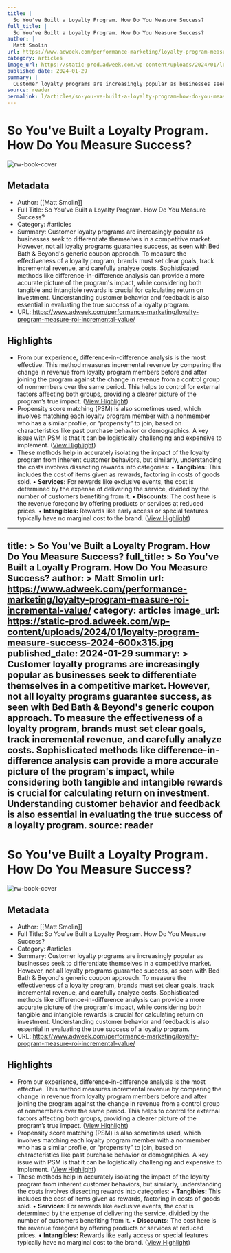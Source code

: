 ```yaml
---
title: |
  So You've Built a Loyalty Program. How Do You Measure Success?
full_title: |
  So You've Built a Loyalty Program. How Do You Measure Success?
author: |
  Matt Smolin
url: https://www.adweek.com/performance-marketing/loyalty-program-measure-roi-incremental-value/
category: articles
image_url: https://static-prod.adweek.com/wp-content/uploads/2024/01/loyalty-program-measure-success-2024-600x315.jpg
published_date: 2024-01-29
summary: |
  Customer loyalty programs are increasingly popular as businesses seek to differentiate themselves in a competitive market. However, not all loyalty programs guarantee success, as seen with Bed Bath & Beyond's generic coupon approach. To measure the effectiveness of a loyalty program, brands must set clear goals, track incremental revenue, and carefully analyze costs. Sophisticated methods like difference-in-difference analysis can provide a more accurate picture of the program's impact, while considering both tangible and intangible rewards is crucial for calculating return on investment. Understanding customer behavior and feedback is also essential in evaluating the true success of a loyalty program.
source: reader
permalink: l/articles/so-you-ve-built-a-loyalty-program-how-do-you-measure-success
---
```

# So You've Built a Loyalty Program. How Do You Measure Success?

![rw-book-cover](https://static-prod.adweek.com/wp-content/uploads/2024/01/loyalty-program-measure-success-2024-600x315.jpg)

## Metadata
- Author: [[Matt Smolin]]
- Full Title: So You've Built a Loyalty Program. How Do You Measure Success?
- Category: #articles
- Summary: Customer loyalty programs are increasingly popular as businesses seek to differentiate themselves in a competitive market. However, not all loyalty programs guarantee success, as seen with Bed Bath & Beyond's generic coupon approach. To measure the effectiveness of a loyalty program, brands must set clear goals, track incremental revenue, and carefully analyze costs. Sophisticated methods like difference-in-difference analysis can provide a more accurate picture of the program's impact, while considering both tangible and intangible rewards is crucial for calculating return on investment. Understanding customer behavior and feedback is also essential in evaluating the true success of a loyalty program.
- URL: https://www.adweek.com/performance-marketing/loyalty-program-measure-roi-incremental-value/

## Highlights
- From our experience, difference-in-difference analysis is the most effective. This method measures incremental revenue by comparing the change in revenue from loyalty program members before and after joining the program against the change in revenue from a control group of nonmembers over the same period. This helps to control for external factors affecting both groups, providing a clearer picture of the program’s true impact. ([View Highlight](https://read.readwise.io/read/01hs9acmshzprtk7sabmz2sf6f))
- Propensity score matching (PSM) is also sometimes used, which involves matching each loyalty program member with a nonmember who has a similar profile, or “propensity” to join, based on characteristics like past purchase behavior or demographics. A key issue with PSM is that it can be logistically challenging and expensive to implement. ([View Highlight](https://read.readwise.io/read/01hs9abyy2vj1vh56v2kcxq3ga))
- These methods help in accurately isolating the impact of the loyalty program from inherent customer behaviors, but similarly, understanding the costs involves dissecting rewards into categories:
  • **Tangibles:** This includes the cost of items given as rewards, factoring in costs of goods sold.
  • **Services:** For rewards like exclusive events, the cost is determined by the expense of delivering the service, divided by the number of customers benefiting from it.
  • **Discounts:** The cost here is the revenue foregone by offering products or services at reduced prices.
  • **Intangibles:** Rewards like early access or special features typically have no marginal cost to the brand. ([View Highlight](https://read.readwise.io/read/01hs9adawa94k9w3wj2yqqjhax))


---
title: >
  So You've Built a Loyalty Program. How Do You Measure Success?
full_title: >
  So You've Built a Loyalty Program. How Do You Measure Success?
author: >
  Matt Smolin
url: https://www.adweek.com/performance-marketing/loyalty-program-measure-roi-incremental-value/
category: articles
image_url: https://static-prod.adweek.com/wp-content/uploads/2024/01/loyalty-program-measure-success-2024-600x315.jpg
published_date: 2024-01-29
summary: >
  Customer loyalty programs are increasingly popular as businesses seek to differentiate themselves in a competitive market. However, not all loyalty programs guarantee success, as seen with Bed Bath & Beyond's generic coupon approach. To measure the effectiveness of a loyalty program, brands must set clear goals, track incremental revenue, and carefully analyze costs. Sophisticated methods like difference-in-difference analysis can provide a more accurate picture of the program's impact, while considering both tangible and intangible rewards is crucial for calculating return on investment. Understanding customer behavior and feedback is also essential in evaluating the true success of a loyalty program.
source: reader
---
# So You've Built a Loyalty Program. How Do You Measure Success?

![rw-book-cover](https://static-prod.adweek.com/wp-content/uploads/2024/01/loyalty-program-measure-success-2024-600x315.jpg)

## Metadata
- Author: [[Matt Smolin]]
- Full Title: So You've Built a Loyalty Program. How Do You Measure Success?
- Category: #articles
- Summary: Customer loyalty programs are increasingly popular as businesses seek to differentiate themselves in a competitive market. However, not all loyalty programs guarantee success, as seen with Bed Bath & Beyond's generic coupon approach. To measure the effectiveness of a loyalty program, brands must set clear goals, track incremental revenue, and carefully analyze costs. Sophisticated methods like difference-in-difference analysis can provide a more accurate picture of the program's impact, while considering both tangible and intangible rewards is crucial for calculating return on investment. Understanding customer behavior and feedback is also essential in evaluating the true success of a loyalty program.
- URL: https://www.adweek.com/performance-marketing/loyalty-program-measure-roi-incremental-value/

## Highlights
- From our experience, difference-in-difference analysis is the most effective. This method measures incremental revenue by comparing the change in revenue from loyalty program members before and after joining the program against the change in revenue from a control group of nonmembers over the same period. This helps to control for external factors affecting both groups, providing a clearer picture of the program’s true impact. ([View Highlight](https://read.readwise.io/read/01hs9acmshzprtk7sabmz2sf6f))
- Propensity score matching (PSM) is also sometimes used, which involves matching each loyalty program member with a nonmember who has a similar profile, or “propensity” to join, based on characteristics like past purchase behavior or demographics. A key issue with PSM is that it can be logistically challenging and expensive to implement. ([View Highlight](https://read.readwise.io/read/01hs9abyy2vj1vh56v2kcxq3ga))
- These methods help in accurately isolating the impact of the loyalty program from inherent customer behaviors, but similarly, understanding the costs involves dissecting rewards into categories:
  • **Tangibles:** This includes the cost of items given as rewards, factoring in costs of goods sold.
  • **Services:** For rewards like exclusive events, the cost is determined by the expense of delivering the service, divided by the number of customers benefiting from it.
  • **Discounts:** The cost here is the revenue foregone by offering products or services at reduced prices.
  • **Intangibles:** Rewards like early access or special features typically have no marginal cost to the brand. ([View Highlight](https://read.readwise.io/read/01hs9adawa94k9w3wj2yqqjhax))


